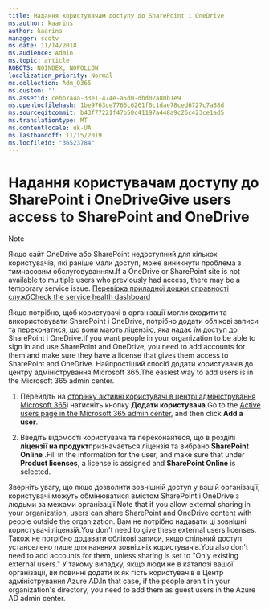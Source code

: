 ```yaml
---
title: Надання користувачам доступу до SharePoint і OneDrive
ms.author: kaarins
author: kaarins
manager: scotv
ms.date: 11/14/2018
ms.audience: Admin
ms.topic: article
ROBOTS: NOINDEX, NOFOLLOW
localization_priority: Normal
ms.collection: Adm_O365
ms.custom: ''
ms.assetid: cebb7a4a-33e1-474e-a5d0-dbd02a80b1e9
ms.openlocfilehash: 1be9763ce7766c6261f0c1dae78ced6727c7a88d
ms.sourcegitcommit: b43f77221f47b50c41197a448a9c26c423ce1ad5
ms.translationtype: MT
ms.contentlocale: uk-UA
ms.lasthandoff: 11/15/2019
ms.locfileid: "36523784"
---
```

# <a name="give-users-access-to-sharepoint-and-onedrive"></a><span data-ttu-id="c2ca6-102">Надання користувачам доступу до SharePoint і OneDrive</span><span class="sxs-lookup"><span data-stu-id="c2ca6-102">Give users access to SharePoint and OneDrive</span></span>

> [!NOTE]
> <span data-ttu-id="c2ca6-103">Якщо сайт OneDrive або SharePoint недоступний для кількох користувачів, які раніше мали доступ, може виникнути проблема з тимчасовим обслуговуванням.</span><span class="sxs-lookup"><span data-stu-id="c2ca6-103">If a OneDrive or SharePoint site is not available to multiple users who previously had access, there may be a temporary service issue.</span></span> [<span data-ttu-id="c2ca6-104">Перевірка приладної дошки справності служб</span><span class="sxs-lookup"><span data-stu-id="c2ca6-104">Check the service health dashboard</span></span>](https://portal.office.com/adminportal/home#/servicehealth)
  
<span data-ttu-id="c2ca6-105">Якщо потрібно, щоб користувачі в організації могли входити та використовувати SharePoint і OneDrive, потрібно додати облікові записи та переконатися, що вони мають ліцензію, яка надає їм доступ до SharePoint і OneDrive.</span><span class="sxs-lookup"><span data-stu-id="c2ca6-105">If you want people in your organization to be able to sign in and use SharePoint and OneDrive, you need to add accounts for them and make sure they have a license that gives them access to SharePoint and OneDrive.</span></span> <span data-ttu-id="c2ca6-106">Найпростіший спосіб додати користувачів до центру адміністрування Microsoft 365.</span><span class="sxs-lookup"><span data-stu-id="c2ca6-106">The easiest way to add users is in the Microsoft 365 admin center.</span></span>
  
1. <span data-ttu-id="c2ca6-107">Перейдіть на [сторінку активні користувачі в центрі адміністрування Microsoft 365](https://portal.office.com/adminportal/home#/users)і натисніть кнопку **Додати користувача**.</span><span class="sxs-lookup"><span data-stu-id="c2ca6-107">Go to the [Active users page in the Microsoft 365 admin center](https://portal.office.com/adminportal/home#/users), and then click **Add a user**.</span></span>
    
2. <span data-ttu-id="c2ca6-108">Введіть відомості користувача та переконайтеся, що в розділі **ліцензії на продукт**призначається ліцензія та вибрано **SharePoint Online** .</span><span class="sxs-lookup"><span data-stu-id="c2ca6-108">Fill in the information for the user, and make sure that under **Product licenses**, a license is assigned and **SharePoint Online** is selected.</span></span> 
    
<span data-ttu-id="c2ca6-109">Зверніть увагу, що якщо дозволити зовнішній доступ у вашій організації, користувачі можуть обмінюватися вмістом SharePoint і OneDrive з людьми за межами організації.</span><span class="sxs-lookup"><span data-stu-id="c2ca6-109">Note that if you allow external sharing in your organization, users can share SharePoint and OneDrive content with people outside the organization.</span></span> <span data-ttu-id="c2ca6-110">Вам не потрібно надавати ці зовнішні користувачі ліцензій.</span><span class="sxs-lookup"><span data-stu-id="c2ca6-110">You don't need to give these external users licenses.</span></span> <span data-ttu-id="c2ca6-111">Також не потрібно додавати облікові записи, якщо спільний доступ установлено лише для наявних зовнішніх користувачів.</span><span class="sxs-lookup"><span data-stu-id="c2ca6-111">You also don't need to add accounts for them, unless sharing is set to "Only existing external users."</span></span> <span data-ttu-id="c2ca6-112">У такому випадку, якщо люди не в каталозі вашої організації, ви повинні додати їх як гість користувачів в Центр адміністрування Azure AD.</span><span class="sxs-lookup"><span data-stu-id="c2ca6-112">In that case, if the people aren't in your organization's directory, you need to add them as guest users in the Azure AD admin center.</span></span>
  

